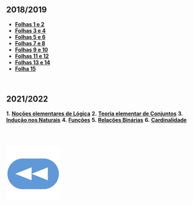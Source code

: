 ## 2018/2019
* [**Folhas 1 e 2**](Exerc1-2.pdf)
* [**Folhas 3 e 4**](Exerc3-4.pdf)
* [**Folhas 5 e 6**](Exerc5-6.pdf)
* [**Folhas 7 e 8**](Exerc7-8.pdf)
* [**Folhas 9 e 10**](Exerc9-10.pdf)
* [**Folhas 11 e 12**](Exerc11-12.pdf)
* [**Folhas 13 e 14**](Exerc13-14.pdf)
* [**Folha 15**](Exerc15.pdf)

<br>

## 2021/2022
**1.** [**Noções elementares de Lógica**](1-Logica.pdf)
**2.** [**Teoria elementar de Conjuntos**](2-Conjuntos.pdf)
**3.** [**Indução nos Naturais**](3-Inducao.pdf)
**4.** [**Funções**](4-Funcoes.pdf)
**5.** [**Relações Binárias**](5-Relacoes.pdf)
**6.** [**Cardinalidade**](6-Cardinalidade.pdf)

<br><br>

[![retroceder](https://raw.githubusercontent.com/David81820/Recursos-LCC/main/Rewind.png)](https://david81820.github.io/Recursos-LCC/1ano)